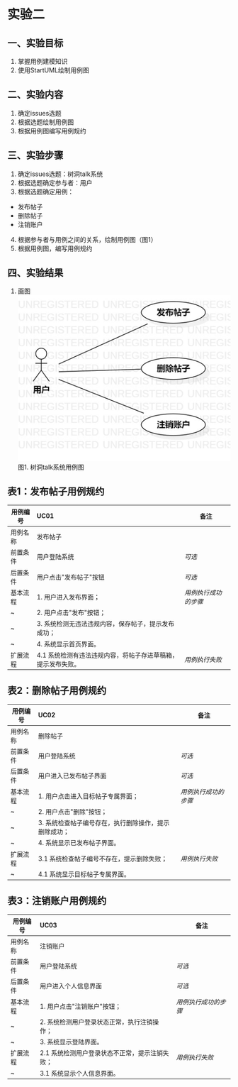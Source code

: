 # 实验二

## 一、实验目标

1. 掌握用例建模知识
2. 使用StartUML绘制用例图

## 二、实验内容

1. 确定issues选题
2. 根据选题绘制用例图
3. 根据用例图编写用例规约


## 三、实验步骤

1. 确定issues选题：树洞talk系统
2. 根据选题确定参与者：用户
3. 根据选题确定用例：
  - 发布帖子
  - 删除帖子
  - 注销账户
4. 根据参与者与用例之间的关系，绘制用例图（图1）
5. 根据用例图，编写用例规约

## 四、实验结果
1. 画图
![用例图](./Lab2_UseCaseDiagram1.jpg)  
图1. 树洞talk系统用例图  
  

## 表1：发布帖子用例规约  

用例编号  | UC01 | 备注  
-|:-|-  
用例名称  | 发布帖子  |   
前置条件  |   用户登陆系统   | *可选*   
后置条件  |   用户点击"发布帖子"按钮   | *可选*   
基本流程  | 1. 用户进入发布界面；  |*用例执行成功的步骤*    
~| 2. 用户点击"发布"按钮；  |   
~| 3. 系统检测无违法违规内容，保存帖子，提示发布成功；  |   
~| 4. 系统显示首页界面。  |   
扩展流程  | 4.1 系统检测有违法违规内容，将帖子存进草稿箱，提示发布失败。  |*用例执行失败*    



## 表2：删除帖子用例规约  

用例编号  | UC02 | 备注  
-|:-|-  
用例名称  | 删除帖子  |   
前置条件  |   用户登陆系统   | *可选*   
后置条件  |   用户进入已发布帖子界面   | *可选*   
基本流程  | 1. 用户点击进入目标帖子专属界面；  |*用例执行成功的步骤*    
~| 2. 用户点击"删除"按钮；  |   
~| 3. 系统检查帖子编号存在，执行删除操作，提示删除成功；  |   
~| 4. 系统显示已发布帖子界面。  |   
扩展流程  | 3.1 系统检查帖子编号不存在，提示删除失败；  |*用例执行失败*      
~| 4.1 系统显示目标帖子专属界面。  |  


## 表3：注销账户用例规约  

用例编号  | UC03 | 备注  
-|:-|-  
用例名称  | 注销账户  |   
前置条件  |   用户登陆系统   | *可选*   
后置条件  |   用户进入个人信息界面   | *可选*   
基本流程  | 1. 用户点击"注销账户"按钮；  |*用例执行成功的步骤*    
~| 2. 系统检测用户登录状态正常，执行注销操作；  |   
~| 3. 系统显示登陆界面。  |     
扩展流程  | 2.1 系统检测用户登录状态不正常，提示注销失败；  |*用例执行失败*    
~| 3.1 系统显示个人信息界面。  |  
